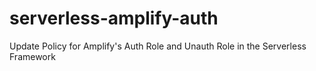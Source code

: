 # serverless-amplify-auth
Update Policy for Amplify's Auth Role and Unauth Role in the Serverless Framework
